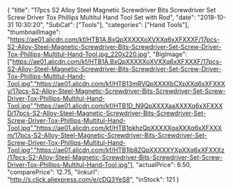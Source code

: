 {
	"title": "17pcs S2 Alloy Steel Magnetic Screwdriver Bits Screwdriver Set Screw Driver Tox Phillips Multitul Hand Tool Set with Rod",
	"date": "2018-10-31 10:30:20",
	"SubCat": ["Tools"],
	"categories": ["Hand Tools"],
	"thumbnailImage": "https://ae01.alicdn.com/kf/HTB1A.BxQpXXXXXoXVXXq6xXFXXXF/17pcs-S2-Alloy-Steel-Magnetic-Screwdriver-Bits-Screwdriver-Set-Screw-Driver-Tox-Phillips-Multitul-Hand-Tool.jpg_220x220.jpg",
	"BigImage": ["https://ae01.alicdn.com/kf/HTB1A.BxQpXXXXXoXVXXq6xXFXXXF/17pcs-S2-Alloy-Steel-Magnetic-Screwdriver-Bits-Screwdriver-Set-Screw-Driver-Tox-Phillips-Multitul-Hand-Tool.jpg","https://ae01.alicdn.com/kf/HTB13mRVQpXXXXbCXpXXq6xXFXXXy/17pcs-S2-Alloy-Steel-Magnetic-Screwdriver-Bits-Screwdriver-Set-Screw-Driver-Tox-Phillips-Multitul-Hand-Tool.jpg","https://ae01.alicdn.com/kf/HTB1D_N9QpXXXXaaXXXXq6xXFXXXD/17pcs-S2-Alloy-Steel-Magnetic-Screwdriver-Bits-Screwdriver-Set-Screw-Driver-Tox-Phillips-Multitul-Hand-Tool.jpg","https://ae01.alicdn.com/kf/HTB1pkhzQpXXXXXgaXXXq6xXFXXXm/17pcs-S2-Alloy-Steel-Magnetic-Screwdriver-Bits-Screwdriver-Set-Screw-Driver-Tox-Phillips-Multitul-Hand-Tool.jpg","https://ae01.alicdn.com/kf/HTB1Ib8ZQpXXXXXYXpXXq6xXFXXXz/17pcs-S2-Alloy-Steel-Magnetic-Screwdriver-Bits-Screwdriver-Set-Screw-Driver-Tox-Phillips-Multitul-Hand-Tool.jpg"],
	"actualPrice": 6.50,
	"comparePrice": 12.75,
	"linkurl": "http://s.click.aliexpress.com/e/cDQ3YeS8",
	"inStock": 121
}
